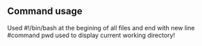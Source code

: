 ## Command usage 
Used #!/bin/bash at the begining of all files and end with new line 
#command pwd used to display current working directory!

